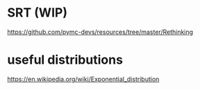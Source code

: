 # SRT (WIP)

https://github.com/pymc-devs/resources/tree/master/Rethinking

# useful distributions 
https://en.wikipedia.org/wiki/Exponential_distribution 

